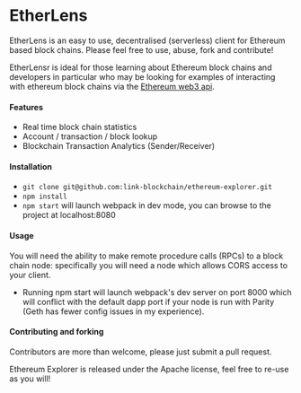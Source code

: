 # EtherLens

EtherLens is an easy to use, decentralised (serverless) client for Ethereum based
block chains. Please feel free to use, abuse, fork and contribute!

EtherLensr is ideal for those learning about Ethereum block chains and developers
in particular who may be looking for examples of interacting with ethereum block chains via
the [Ethereum web3 api](https://github.com/ethereum/wiki/wiki/JavaScript-API).

#### Features

- Real time block chain statistics
- Account / transaction / block lookup
- Blockchain Transaction Analytics (Sender/Receiver)

#### Installation

- `git clone git@github.com:link-blockchain/ethereum-explorer.git`
- `npm install`
- `npm start` will launch webpack in dev mode, you can browse to the project at localhost:8080

#### Usage

You will need the ability to make remote procedure calls (RPCs) to a block chain node: specifically you will
need a node which allows CORS access to your client.


- Running npm start will launch webpack's dev server on port 8000 which will conflict with the
default dapp port if your node is run with Parity (Geth has fewer config issues in my experience).

#### Contributing and forking

Contributors are more than welcome, please just submit a pull request.

Ethereum Explorer is released under the Apache license, feel free to re-use as you will!



